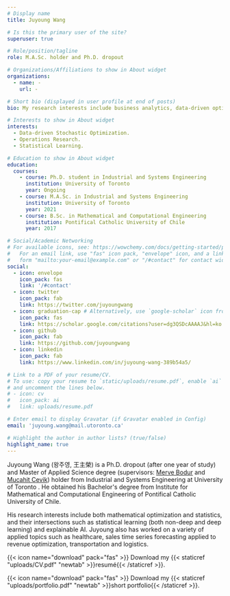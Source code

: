 ```yaml
---
# Display name
title: Juyoung Wang

# Is this the primary user of the site?
superuser: true

# Role/position/tagline
role: M.A.Sc. holder and Ph.D. dropout

# Organizations/Affiliations to show in About widget
organizations:
  - name: -
    url: -

# Short bio (displayed in user profile at end of posts)
bio: My research interests include business analytics, data-driven optimization, machine learning, operations research and statistics.

# Interests to show in About widget
interests:
  - Data-driven Stochastic Optimization.
  - Operations Research.
  - Statistical Learning.

# Education to show in About widget
education:
  courses:
    - course: Ph.D. student in Industrial and Systems Engineering
      institution: University of Toronto
      year: Ongoing
    - course: M.A.Sc. in Industrial and Systems Engineering
      institution: University of Toronto
      year: 2021
    - course: B.Sc. in Mathematical and Computational Engineering
      institution: Pontifical Catholic University of Chile
      year: 2017

# Social/Academic Networking
# For available icons, see: https://wowchemy.com/docs/getting-started/page-builder/#icons
#   For an email link, use "fas" icon pack, "envelope" icon, and a link in the
#   form "mailto:your-email@example.com" or "/#contact" for contact widget.
social:
  - icon: envelope
    icon_pack: fas
    link: '/#contact'
  - icon: twitter
    icon_pack: fab
    link: https://twitter.com/juyoungwang
  - icon: graduation-cap # Alternatively, use `google-scholar` icon from `ai` icon pack
    icon_pack: fas
    link: https://scholar.google.com/citations?user=dg3QSDcAAAAJ&hl=ko
  - icon: github
    icon_pack: fab
    link: https://github.com/juyoungwang
  - icon: linkedin
    icon_pack: fab
    link: https://www.linkedin.com/in/juyoung-wang-389b54a5/

# Link to a PDF of your resume/CV.
# To use: copy your resume to `static/uploads/resume.pdf`, enable `ai` icons in `params.toml`,
# and uncomment the lines below.
# - icon: cv
#   icon_pack: ai
#   link: uploads/resume.pdf

# Enter email to display Gravatar (if Gravatar enabled in Config)
email: 'juyoung.wang@mail.utoronto.ca'

# Highlight the author in author lists? (true/false)
highlight_name: true
---
```

Juyoung Wang (왕주영, 王主榮) is a Ph.D. dropout (after one year of study) and Master of Applied Science degree (supervisors: [Merve Bodur](https://sites.google.com/site/mervebodr/) and [Mucahit Cevik](https://people.ryerson.ca/mcevik/)) holder from Industrial and Systems Engineering at University of Toronto . He obtained his Bachelor's degree from Institute for Mathematical and Computational Engineering of Pontifical Catholic University of Chile.

His research interests include both mathematical optimization and statistics, and their intersections such as statistical learning (both non-deep and deep learning) and explainable AI. Juyoung also has worked on a variety of applied topics such as healthcare, sales time series forecasting applied to revenue optimization, transportation and logistics.

{{< icon name="download" pack="fas" >}} Download my {{< staticref "uploads/CV.pdf" "newtab" >}}resumé{{< /staticref >}}.

{{< icon name="download" pack="fas" >}} Download my {{< staticref "uploads/portfolio.pdf" "newtab" >}}short portfolio{{< /staticref >}}.
